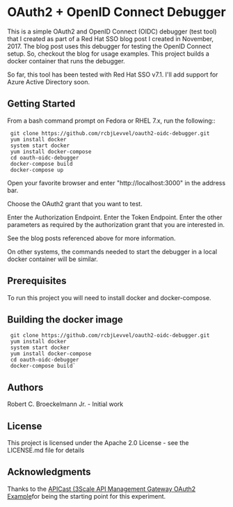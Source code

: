 # OAuth2 + OpenID Connect Debugger
This is a simple OAuth2 and OpenID Connect (OIDC) debugger (test tool) that I created as part of a Red Hat SSO blog post I created in November, 2017.  The blog post uses this debugger for testing the OpenID Connect setup.  So, checkout the blog for usage examples. This project builds a docker container that runs the debugger.

So far, this tool has been tested with Red Hat SSO v7.1.  I'll add support for Azure Active Directory soon.

## Getting Started
From a bash command prompt on Fedora or RHEL 7.x, run the following::
``` yum install git
 git clone https://github.com/rcbjLevvel/oauth2-oidc-debugger.git
 yum install docker
 system start docker
 yum install docker-compose
 cd oauth-oidc-debugger
 docker-compose build
 docker-compose up
```
Open your favorite browser and enter "http://localhost:3000" in the address bar.

Choose the OAuth2 grant that you want to test.

Enter the Authorization Endpoint.
Enter the Token Endpoint.
Enter the other parameters as required by the authorization grant that you are interested in.

See the blog posts referenced above for more information.

On other systems, the commands needed to start the debugger in a local docker container will be similar.

## Prerequisites

To run this project you will need to install docker and docker-compose.

## Building the docker image
``` yum install git
 git clone https://github.com/rcbjLevvel/oauth2-oidc-debugger.git
 yum install docker
 system start docker
 yum install docker-compose
 cd oauth-oidc-debugger
 docker-compose build`
```
## Authors

Robert C. Broeckelmann Jr. - Initial work

## License

This project is licensed under the Apache 2.0 License - see the LICENSE.md file for details

## Acknowledgments
Thanks to the [APICast (3Scale API Management Gateway OAuth2 Example](https://github.com/3scale/apicast/tree/master/examples/oauth2)for being the starting point for this experiment.
